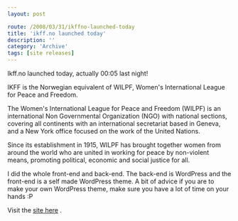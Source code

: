 ```yaml
---
layout: post

route: /2008/03/31/ikffno-launched-today
title: 'ikff.no launched today'
description: ''
category: 'Archive'
tags: [site releases]
---
```


Ikff.no launched today, actually 00:05 last night!

IKFF is the Norwegian equivalent of WILPF, Women's International League for
Peace and Freedom.

The Women's International League for Peace and Freedom (WILPF) is an
international Non Governmental Organization (NGO) with national sections,
covering all continents with an international secretariat based in Geneva, and a
New York office focused on the work of the United Nations.

Since its establishment in 1915, WILPF has brought together women from around
the world who are united in working for peace by non-violent means, promoting
political, economic and social justice for all.

I did the whole front-end and back-end. The back-end is WordPress and the
front-end is a self made WordPress theme. A bit of advice if you are to make
your own WordPress theme, make sure you have a lot of time on your hands :P

Visit the <a href="www.ikff.no">site here</a> .
